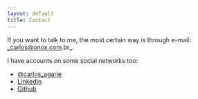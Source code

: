 ```yaml
---
layout: default
title: Contact
---
```


If you want to talk to me, the most certain way is through e-mail: _carlos@onox.com.br_.

I have accounts on some social networks too:

- [@carlos_agarie](http://twitter.com/carlos_agarie)
- [LinkedIn](http://linkedin.com/pub/carlos-agarie/12/690/994)
- [Github](http://github.com/agarie)

